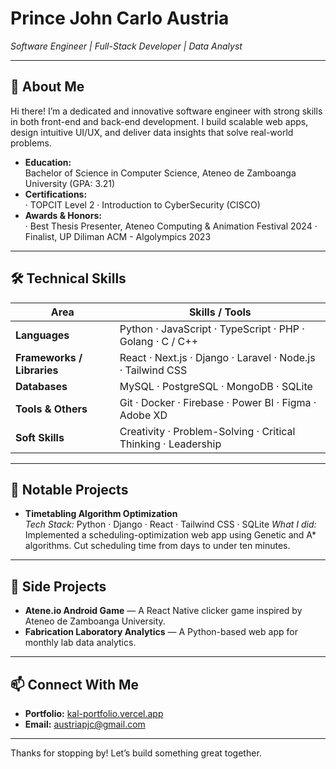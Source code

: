 # Prince John Carlo Austria  
*Software Engineer | Full-Stack Developer | Data Analyst*

---

## 🚀 About Me

Hi there! I’m a dedicated and innovative software engineer with strong skills in both front-end and back-end development. I build scalable web apps, design intuitive UI/UX, and deliver data insights that solve real-world problems.

- **Education:**  
  Bachelor of Science in Computer Science, Ateneo de Zamboanga University (GPA: 3.21) 
- **Certifications:**  
  · TOPCIT Level 2 
  · Introduction to CyberSecurity (CISCO) 
- **Awards & Honors:**  
  · Best Thesis Presenter, Ateneo Computing & Animation Festival 2024 
  · Finalist, UP Diliman ACM - Algolympics 2023 

---

## 🛠 Technical Skills

| Area | Skills / Tools |
|---|---|
| **Languages** | Python · JavaScript · TypeScript · PHP · Golang · C / C++ |
| **Frameworks / Libraries** | React · Next.js · Django · Laravel · Node.js · Tailwind CSS |
| **Databases** | MySQL · PostgreSQL · MongoDB · SQLite |
| **Tools & Others** | Git · Docker · Firebase · Power BI · Figma · Adobe XD  |
| **Soft Skills** | Creativity · Problem-Solving · Critical Thinking · Leadership  |

---

## 📂 Notable Projects

- **Timetabling Algorithm Optimization**  
  *Tech Stack:* Python · Django · React · Tailwind CSS · SQLite 
  *What I did:* Implemented a scheduling-optimization web app using Genetic and A\* algorithms. Cut scheduling time from days to under ten minutes. 

---

## 🔧 Side Projects

- **Atene.io Android Game** — A React Native clicker game inspired by Ateneo de Zamboanga University. 
- **Fabrication Laboratory Analytics** — A Python-based web app for monthly lab data analytics.

---

## 📫 Connect With Me

- **Portfolio:** [kal-portfolio.vercel.app](https://kal-portfolio.vercel.app/) 
- **Email:** austriapjc@gmail.com 

---




Thanks for stopping by! Let’s build something great together.  
